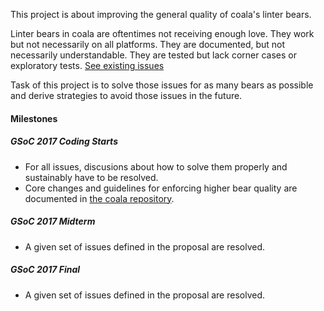 This project is about improving the general quality of coala's linter bears.

Linter bears in coala are oftentimes not receiving enough love.
They work but not necessarily on all platforms. They are documented, but not
necessarily understandable. They are tested but lack corner cases or
exploratory tests. [See existing issues](https://github.com/coala/coala-bears/issues?q=is%3Aopen+is%3Aissue+label%3Aarea%2Flintbears)

Task of this project is to solve those issues for as many bears as possible and
derive strategies to avoid those issues in the future.

#### Milestones

##### GSoC 2017 Coding Starts

 * For all issues, discusions about how to solve them properly and sustainably
 have to be resolved.
 * Core changes and guidelines for enforcing higher bear quality are documented
 in [the coala repository](https://api.coala.io).

##### GSoC 2017 Midterm

 * A given set of issues defined in the proposal are resolved.

##### GSoC 2017 Final

 * A given set of issues defined in the proposal are resolved.
